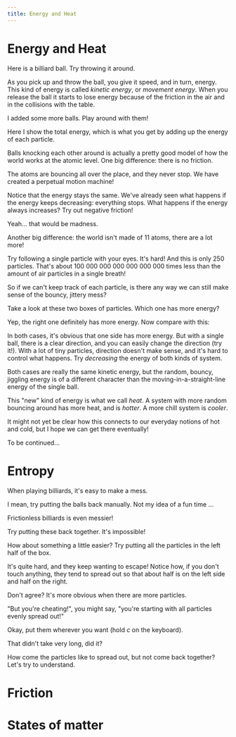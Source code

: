 ```yaml
---
title: Energy and Heat
---
```


# Energy and Heat

Here is a billiard ball. Try throwing it around.

<script>
    createSimulation("single", {
        visualizations: ["energy"],
        controls: [],
        parameters: {
            particleCount: 1,
            friction: 0.1,
            bondEnergy: 0,
        },
    });
</script>

As you pick up and throw the ball, you give it speed, and in turn, energy. This kind of energy is called
_kinetic energy_, or _movement energy_.
When you release the ball it starts to lose energy because of the friction in the air and in the collisions with the table.

I added some more balls. Play around with them!

<script>
    createSimulation("billiards", {
        visualizations: ["energy"],
        particleGenerator: billiardsParticleGenerator,
        parameters: {
            particleCount: 11,
            friction: 0.1,
            bondEnergy: 0,
        },
    });
</script>

Here I show the total energy, which is what you get by adding up the energy of each particle.

Balls knocking each other around is actually a pretty good model of how the world works at the atomic level.
One big difference: there is no friction.

<script>
    createSimulation("frictionlessBilliards", {
        visualizations: ["energy"],
        particleGenerator: billiardsParticleGenerator,
        parameters: {
            particleCount: 11,
            friction: 0,
            bondEnergy: 0,
        },
    });
</script>

The atoms are bouncing all over the place, and they never stop. We have created a perpetual motion machine!

Notice that the energy stays the same. We've already seen what happens if the energy keeps decreasing: everything stops. What happens if the energy always increases? Try out negative friction!

<script>
    createSimulation("negativeFriction", {
        visualizations: ["energy"],
        controls: ["resetButton", "friction"],
        particleGenerator: billiardsParticleGenerator,
        parameters: {
            particleCount: 11,
            friction: 0,
            bondEnergy: 0,
        },
    });
</script>

Yeah... that would be madness.

Another big difference: the world isn't made of 11 atoms, there are a lot more!

<script>
    createSimulation("manyParticles", {
        particleGenerator: uniformParticleGenerator,
        parameters: {
            particleCount: 250,
            radiusScaling: 0.01,
            bondEnergy: 0,
        },
    });
</script>

Try following a single particle with your eyes. It's hard! 
And this is only 250 particles. That's about 100 000 000 000 000 000 000 times less than the amount of air particles in a single breath!

So if we can't keep track of each particle, is there any way we can still make sense of the bouncy, jittery mess?

Take a look at these two boxes of particles. Which one has more energy?

<script>
    function hotColdGenerator(simulation, particleIndex)
    {
        var position;
        var velocity;
        var maxSpeed = simulation.parameters.maxInitialSpeed;
        if (particleIndex % 2)
        {
            position = randomPointInRect(simulation.leftRect);
            velocity = randomVelocity(maxSpeed / 10);
        }
        else
        {
            position = randomPointInRect(simulation.rightRect);
            velocity = randomVelocity(maxSpeed);
        }
        var particle = new Particle(position, velocity, colors.black);
        return particle;
    }

    var hotColdSim = createSimulation("hotAndCold", {
        particleGenerator: hotColdGenerator,
        visualizations: ["energy"],
        parameters: {
            particleCount: 300,
            radiusScaling: 0.01,
            bondEnergy: 0,
            maxInitialSpeed: 0.02,
        },
        walls: [{start: vec2.fromValues(0, -1), end: vec2.fromValues(0, 1)}],
    });

    setLeftRightRegions(hotColdSim);

</script>

Yep, the right one definitely has more energy. Now compare with this:

<script>
    function slowFastGenerator(simulation, particleIndex)
    {
        var position;
        var velocity;
        var maxSpeed = simulation.parameters.maxInitialSpeed;
        if (particleIndex % 2)
        {
            position = randomPointInRect(simulation.leftRect);
            velocity = randomUnitVector();
            vec2.scale(velocity, velocity, maxSpeed / 5);
        }
        else
        {
            position = randomPointInRect(simulation.rightRect);
            velocity = randomUnitVector();
            vec2.scale(velocity, velocity, maxSpeed);
        }
        var particle = new Particle(position, velocity, colors.black);
        return particle;
    }

    var slowFastBall = createSimulation("slowFast", {
        visualizations: ["energy"],
        particleGenerator: slowFastGenerator,
        parameters: {
            particleCount: 2,
            radiusScaling: 0.1,
            bondEnergy: 0,
            maxInitialSpeed: 0.1,
        },
        walls: [{start: vec2.fromValues(0, -1), end: vec2.fromValues(0, 1)}],
    });

    setLeftRightRegions(slowFastBall);
</script>

In both cases, it's obvious that one side has more energy. But with a single ball, there is a clear direction, and you can easily change the direction (try it!). With a lot of tiny particles, direction doesn't make sense, and it's hard to control what happens. Try _decreasing_ the energy of both kinds of system.

Both cases are really the same kinetic energy, but the random, bouncy, jiggling energy is of a different character than the moving-in-a-straight-line energy of the single ball.

This "new" kind of energy is what we call _heat_. A system with more random bouncing around has more heat, and is _hotter_. A more chill system is _cooler_.

It might not yet be clear how this connects to our everyday notions of hot and cold, but I hope we can get there eventually!

To be continued...


# Entropy

When playing billiards, it's easy to make a mess.

<script>
    createSimulation("billiards2", {
        particleGenerator: billiardsParticleGenerator,
        parameters: {
            particleCount: 11,
            friction: 0.1,
            bondEnergy: 0,
        },
    });

</script>

I mean, try putting the balls back manually. Not my idea of a fun time ...

Frictionless billiards is even messier!

<script>
    createSimulation("frictionlessBilliards2", { 
        particleGenerator: billiardsParticleGenerator,
        parameters: {
            particleCount: 11,
            friction: 0,
            bondEnergy: 0,
        },
    });
</script>

Try putting these back together. It's impossible!

How about something a little easier? Try putting all the particles in the left half of the box.

<script>
    var halfRegionSim = createSimulation("halfRegion", { 
        particleGenerator: uniformParticleGenerator,
        visualizations: ["countsHistogram"],
        parameters: {
            maxInitialSpeed: 0.01,
            particleCount: 20,
            bondEnergy: 0,
        },
    });

    setLeftRightRegions(halfRegionSim);

</script>

It's quite hard, and they keep wanting to escape! Notice how, if you don't touch anything, they tend to spread out so that about half is on the left side and half on the right.

Don't agree? It's more obvious when there are more particles.

<script>
    var halfRegionMoreSim = createSimulation("halfRegionMore", { 
        particleGenerator: uniformParticleGenerator,
        visualizations: ["countsHistogram"],
        parameters: {
            maxInitialSpeed: 0.01,
            particleCount: 200,
            radiusScaling: 0.02,
            bondEnergy: 0,
        },
    });

    setLeftRightRegions(halfRegionMoreSim);

</script>

"But you're cheating!", you might say, "you're starting with all particles evenly spread out!"

Okay, put them wherever you want (hold _c_ on the keyboard).

<script>
    var initialConfigSim = createSimulation("initialConfig", {
        controls: ["playPauseButton", "resetButton"],
        particleGenerator: uniformParticleGenerator,
        visualizations: ["countsHistogram"],
        parameters: {
            maxInitialSpeed: 0.01,
            particleCount: 0,
            radiusScaling: 0.02,
            bondEnergy: 0,
        },
    });

    setLeftRightRegions(initialConfigSim);

</script>

That didn't take very long, did it?

How come the particles like to spread out, but not come back together? Let's try to understand.

<script>
    var entropySim = createSimulation("entropySim", {
        controls: ["resetButton"],
        particleGenerator: uniformParticleGenerator,
        visualizations: ["entropy", "countsHistogram"],
        parameters: {
            maxInitialSpeed: 0.01,
            particleCount: 0,
            radiusScaling: 0.02,
            bondEnergy: 0,
        },
    });

    setLeftRightRegions(entropySim);

</script>

# Friction

<script>
    function oneMassiveParticleGenerator(simulation, particleIndex)
    {
        var particle = uniformParticleGenerator(simulation, particleIndex);
        if (particleIndex == 0)
        {
            particle.mass = 50;
            particle.radius = Math.sqrt(50);
        }
        return particle;
    }

    createSimulation("randomWalk", {
        controls: ["trajectoryEnabled"],
        graphs: ["energy"],
        particleGenerator: oneMassiveParticleGenerator,
        parameters: {
            particleCount: 500,
            radiusScaling: 0.005,
            bondEnergy: 0,
            maxInitialSpeed: 0.05,
        },
    });
</script>

# States of matter

<script>
    createSimulation("lattice", {
        controls: ["deltaTemperature"],
        graphs: ["energy"],
        particleGenerator: latticeParticleGenerator,
        parameters: {
            particleCount: 91,
        },
    });
</script>
